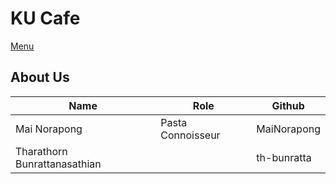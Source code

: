 # KU Cafe

[Menu](menu.md)

## About Us

| Name                         | Role              | Github      |
|------------------------------|-------------------|-------------|
| Mai Norapong                 | Pasta Connoisseur | MaiNorapong |
| Tharathorn Bunrattanasathian | | th-bunratta |
